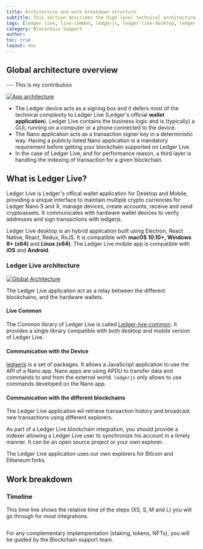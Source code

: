 ```yaml
---
title: Architecture and work breakdown structure
subtitle: This section describes the high level technical architecture of Ledger Live and how the different components interact.
tags: [ledger live, live-common, ledgerjs, ledger-live-desktop, ledger-live-mobile]
category: Blockchain Support
author:
toc: true
layout: doc
---
```

  
## Global architecture overview

--- This is my contribution

<!-- ------------- Image ------------- -->
[![App architecture](../images/general-architecture-live.png)](../images/general-architecture-live.png)
<!-- --------------------------------- -->

- The Ledger device acts as a signing box and it defers most of the technical complexity to Ledger Live (Ledger's official **wallet application**). Ledger Live contains the business logic and is (typically) a GUI, running on a computer or a phone connected to the device.
- The Nano application acts as a transaction signer key in a deterministic way. Having a publicly listed Nano application is a mandatory requirement before getting your blockchain supported on Ledger Live.
- In the case of Ledger Live, and for performance reason, a third layer is handling the indexing of transaction for a given blockchain.


## What is Ledger Live?

Ledger Live is Ledger's offical wallet application for Desktop and Mobile, providing a unique interface to maintain multiple crypto currencies
for Ledger Nano S and X, manage devices, create accounts, receive and send cryptoassets. It communicates with hardware wallet devices to verify
addresses and sign transactions with ledgerjs.

Ledger Live desktop is an hybrid application built using Electron, React Native, React, Redux, RxJS. It is compatible with **macOS 10.10+, Windows 8+ (x64)** and **Linux (x64)**.
The Ledger Live mobile app is compatible with **iOS** and **Android**.


### Ledger Live architecture

<!-- ------------- Image ------------- -->
[![Global Architecture](../images/global-architecture.png)](../images/global-architecture.png)
<!-- --------------------------------- -->

The Ledger Live application act as a relay between the different blockchains, and the hardware wallets.

#### Live Common

The Common library of Ledger Live is called [Ledger-live-common](https://github.com/LedgerHQ/ledger-live-common). It provides a single library compatible with both desktop and mobile version of Ledger Live.

#### Communication with the Device

[ledgerjs](https://github.com/LedgerHQ/ledgerjs) is a set of packages. It allows a JavaScript
application to use the API of a Nano app. Nano apps are using APDU to
transfer data and commands to and from the external world. `ledgerjs` only
allows to use commands developed on the Nano app.


#### Communication with the different blockchains

The Ledger Live application wil retrieve transaction history and broadcast new transactions using different explorers.

As part of a Ledger Live blockchain integration, you should provide a indexer allowing a Ledger Live user to synchronize his account in a timely manner. It can be an open source project or your own explorer.

The Ledger Live application uses our own explorers for Bitcoin and Ethereum forks.


## Work breakdown 

### Timeline

This time line shows the relative time of the steps (XS, S, M and L) you will go through for most integrations.


<div class="uk-text-center" uk-grid>
	<div class="uk-child-width-1-6@m">
	    <div class="uk-card-default uk-card-hover border-xlight" style="padding:0px; width:200px;">
			<a href="../cryptoassets-library">
			 <img alt="" src="../images/cryptoassets-library.png">
			</a>
	    </div>
	</div>
	<div class="uk-child-width-1-6@m">
	    <div class="uk-card-default uk-card-hover border-xlight" style="padding:0px; width:200px;">
			<a href="../js-bindings">
			 <img alt="" src="../images/js-bindings.png">
			</a>
	    </div>
	</div>
	<div class="uk-child-width-1-6@m">
	    <div class="uk-card-default uk-card-hover border-xlight" style="padding:0px; width:200px;">
			<a href="../address-derivation">
			 <img alt="" src="../images/address-derivation.png">
			</a>
	    </div>
	</div>
	<div class="uk-child-width-1-6@m">
	    <div class="uk-card-default uk-card-hover border-xlight" style="padding:0px; width:200px;">
			<a href="../sync">
			 <img alt="" src="../images/sync-light.png">
			</a>
	    </div>
	</div>
	<div class="uk-child-width-1-6@m">
	    <div class="uk-card-default uk-card-hover border-xlight" style="padding:0px; width:200px;">
			<a href="../sync">
			 <img alt="" src="../images/sync-full.png">
			</a>
	    </div>
	</div>
	<div class="uk-child-width-1-6@m">
	    <div class="uk-card-default uk-card-hover border-xlight" style="padding:0px; width:200px;">
			<a href="../send">
			 <img alt="" src="../images/send.png">
			</a>
	    </div>
	</div>
</div>

For any complementary implempentation (staking, tokens, NFTs), you will be guided by the Blockchain support team. 

